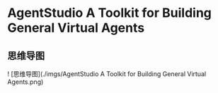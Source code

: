 # AgentStudio A Toolkit for Building General Virtual Agents

## 思维导图
! [思维导图](./imgs/AgentStudio A Toolkit for Building General Virtual Agents.png)
